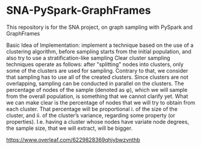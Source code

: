 # SNA-PySpark-GraphFrames
This repository is for the SNA project, on graph sampling with PySpark and GraphFrames

Basic Idea of Implementation:
implement a technique based on the use of a clustering algorithm, before sampling starts
from the initial population, and also try to use a stratification-like sampling
Clear cluster sampling techniques operate as follows: after "splitting" nodes into clusters, only some of the clusters
are used for sampling. Contrary to that, we consider that sampling has to use all of the created clusters. Since clusters 
are not overlapping, sampling can be conducted in parallel on the clusters. The percentage of nodes of the sample (denoted as φ),
which we will sample from the overall population, is something that we cannot clarify yet. What we can make clear is 
the percentage of nodes that we will try to obtain from each cluster. That percentage will be proportional 
i. of the size of the cluster, 
and ii. of the cluster’s variance, regarding some property (or properties).
I.e. having a cluster whose nodes have variate node degrees, the sample size, that we will extract, will be bigger.


https://www.overleaf.com/6229828369qhjybwzvnthb
